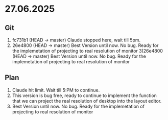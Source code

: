 # 27.06.2025
## Git
1) fc731b1 (HEAD -> master) Claude stopped here, wait till 5pm.
2) 26e4800 (HEAD -> master) Best Version until now. No bug. Ready for the implemetation of projecting to real resolution of monitor
3)26e4800 (HEAD -> master) Best Version until now. No bug. Ready for the implemetation of projecting to real resolution of monitor
## Plan
1) Claude hit limit. Wait till 5:PM to continue.
2) This version is bug free, ready to continue to implement the function that we can project the real resolution of desktop into the layout editor.
3) Best Version until now. No bug. Ready for the implemetation of projecting to real resolution of monitor